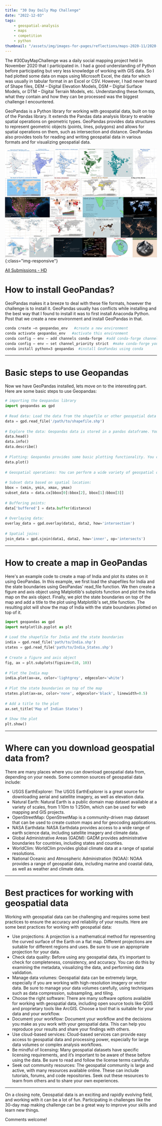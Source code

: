 ```yaml
---
title: "30 Day Daily Map Challenge"
date: "2022-12-03"
tags:
    - geospatial-analysis
    - maps
    - competition
    - python
thumbnail: "/assets/img/images-for-pages/reflections/maps-2020-11/2020-11-Maps-Combined2.jpg"
---
```

The #30DayMapChallenge was a daily social mapping project held in November 2020 that I participated in. I had a good understanding of Python before participating but very less knowledge of working with GIS data. So I had plotted some data on maps using Microsoft Excel, the data for which was usually in tabular format in an Excel or CSV. However, I had never heard of Shape files, DEM – Digital Elevation Models, DSM – Digital Surface Models, or DTM – Digital Terrain Models, etc. Understanding these formats, what they contain and how they can be processed was the biggest challenge I encountered. 

GeoPandas is a Python library for working with geospatial data, built on top of the Pandas library. It extends the Pandas data analysis library to enable spatial operations on geometric types. GeoPandas provides data structures to represent geometric objects (points, lines, polygons) and allows for spatial operations on them, such as intersection and distance. GeoPandas also provides tools for reading and writing geospatial data in various formats and for visualizing geospatial data.

![All Submissions](/assets/img/images-for-pages/reflections/maps-2020-11/2020-11-Maps-Combined2.jpg){:class="img-responsive"}

[All Submissions - HD](/assets/img/images-for-pages/reflections/maps-2020-11/2020-11-Maps-Combined.png)


# How to install GeoPandas?
GeoPandas makes it a breeze to deal with these file formats, however the challenge is to install it. GeoPandas usually has conflicts while installing and the best way that I found to install it was to first install Anaconda Python. Post that we create a new environment and install GeoPandas in that. 

```bash
conda create –n geopandas_env   #create a new environment
conda activate geopandas_env   #activate this environment
conda config — env — add channels conda-forge  #add conda-forge channel to your environment
conda config — env — set channel_priority strict  #make conda-forge your first priority to install any package so that dependent package won’t conflict
conda install python=3 geopandas  #install GeoPandas using conda
```

---

# Basic steps to use Geopandas
Now we have GeoPandas installed, lets move on to the interesting part. Here are some basic steps to use Geopandas:

```python
# importing the Geopandas library
import geopandas as gpd

# Read data: Load the data from the shapefile or other geospatial data sources. You can use the following command to read shapefiles:
data = gpd.read_file('/path/to/shapefile.shp')

# Explore the data: Geopandas data is stored in a pandas dataframe. You can explore the data using the same commands you would use for any pandas dataframe, for example:
data.head()
data.info()
data.describe()

# Plotting: Geopandas provides some basic plotting functionality. You can plot the data using the following command:
data.plot()

# Geospatial operations: You can perform a wide variety of geospatial operations on the data using Geopandas. Here are some examples:

# Subset data based on spatial location:
bbox = (xmin, ymin, xmax, ymax)
subset_data = data.cx[bbox[0]:bbox[2], bbox[1]:bbox[3]]

# Buffering points:
data['buffered'] = data.buffer(distance)

# Overlaying data:
overlay_data = gpd.overlay(data1, data2, how='intersection')

# Spatial joins:
join_data = gpd.sjoin(data1, data2, how='inner', op='intersects')
```

---

# How to create a map in GeoPandas
Here's an example code to create a map of India and plot its states on it using GeoPandas. In this example, we first load the shapefiles for India and the state boundaries using GeoPandas' read_file function. We then create a figure and axis object using Matplotlib's subplots function and plot the India map on the axis object. Finally, we plot the state boundaries on top of the map and add a title to the plot using Matplotlib's set_title function. The resulting plot will show the map of India with the state boundaries plotted on top of it.

```python
import geopandas as gpd
import matplotlib.pyplot as plt

# Load the shapefile for India and the state boundaries
india = gpd.read_file('path/to/India.shp')
states = gpd.read_file('path/to/India_States.shp')

# Create a figure and axis object
fig, ax = plt.subplots(figsize=(10, 10))

# Plot the India map
india.plot(ax=ax, color='lightgrey', edgecolor='white')

# Plot the state boundaries on top of the map
states.plot(ax=ax, color='none', edgecolor='black', linewidth=0.5)

# Add a title to the plot
ax.set_title('Map of Indian States')

# Show the plot
plt.show()
```

---

# Where can you download geospatial data from?
There are many places where you can download geospatial data from, depending on your needs. Some common sources of geospatial data include:
- USGS EarthExplorer: The USGS EarthExplorer is a great source for downloading aerial and satellite imagery, as well as elevation data.
- Natural Earth: Natural Earth is a public domain map dataset available at a variety of scales, from 1:10m to 1:250m, which can be used for web mapping and GIS projects.
- OpenStreetMap: OpenStreetMap is a community-driven map dataset that can be used to create custom maps and for geocoding applications.
- NASA Earthdata: NASA Earthdata provides access to a wide range of earth science data, including satellite imagery and climate data.
- Global Administrative Areas (GADM): GADM provides administrative boundaries for countries, including states and counties.
- WorldClim: WorldClim provides global climate data at a range of spatial resolutions.
- National Oceanic and Atmospheric Administration (NOAA): NOAA provides a range of geospatial data, including marine and coastal data, as well as weather and climate data.

---

# Best practices for working with geospatial data 
Working with geospatial data can be challenging and requires some best practices to ensure the accuracy and reliability of your results. Here are some best practices for working with geospatial data:
- Use projections: A projection is a mathematical method for representing the curved surface of the Earth on a flat map. Different projections are suitable for different regions and uses. Be sure to use an appropriate projection for your data.
- Check data quality: Before using any geospatial data, it’s important to check for completeness, consistency, and accuracy. You can do this by examining the metadata, visualizing the data, and performing data validation.
- Manage data volumes: Geospatial data can be extremely large, especially if you are working with high-resolution imagery or vector data. Be sure to manage your data volumes carefully, using techniques such as data compression, subsampling, and tiling.
- Choose the right software: There are many software options available for working with geospatial data, including open source tools like QGIS and proprietary tools like ArcGIS. Choose a tool that is suitable for your data and your workflow.
- Document your workflow: Document your workflow and the decisions you make as you work with your geospatial data. This can help you reproduce your results and share your findings with others.
- Use cloud-based services: Cloud-based services can provide easy access to geospatial data and processing power, especially for large data volumes or complex analysis workflows.
- Be mindful of licensing: Many geospatial datasets have specific licensing requirements, and it’s important to be aware of these before using the data. Be sure to read and follow the license terms carefully.
- Seek out community resources: The geospatial community is large and active, with many resources available online. These can include tutorials, forums, and code repositories. Seek out these resources to learn from others and to share your own experiences.

---

On a closing note, Geospatial data is an exciting and rapidly evolving field, and working with it can be a lot of fun. Participating in challenges like the 30-day map making challenge can be a great way to improve your skills and learn new things. 

Comments welcome!